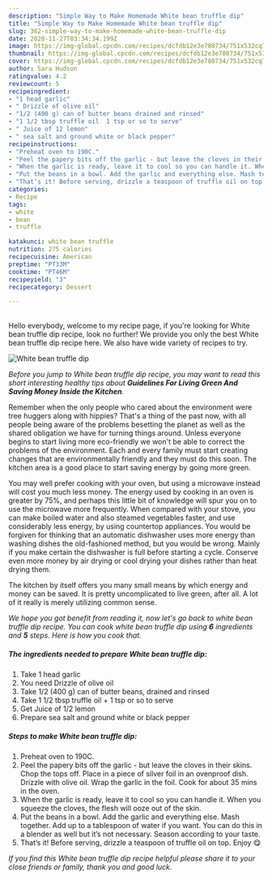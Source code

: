```yaml
---
description: "Simple Way to Make Homemade White bean truffle dip"
title: "Simple Way to Make Homemade White bean truffle dip"
slug: 362-simple-way-to-make-homemade-white-bean-truffle-dip
date: 2020-11-27T03:34:34.199Z
image: https://img-global.cpcdn.com/recipes/dcfdb12e3e780734/751x532cq70/white-bean-truffle-dip-recipe-main-photo.jpg
thumbnail: https://img-global.cpcdn.com/recipes/dcfdb12e3e780734/751x532cq70/white-bean-truffle-dip-recipe-main-photo.jpg
cover: https://img-global.cpcdn.com/recipes/dcfdb12e3e780734/751x532cq70/white-bean-truffle-dip-recipe-main-photo.jpg
author: Sara Hudson
ratingvalue: 4.2
reviewcount: 5
recipeingredient:
- "1 head garlic"
- " Drizzle of olive oil"
- "1/2 (400 g) can of butter beans drained and rinsed"
- "1 1/2 tbsp truffle oil  1 tsp or so to serve"
- " Juice of 12 lemon"
- " sea salt and ground white or black pepper"
recipeinstructions:
- "Preheat oven to 190C."
- "Peel the papery bits off the garlic - but leave the cloves in their skins. Chop the tops off. Place in a piece of silver foil in an ovenproof dish. Drizzle with olive oil. Wrap the garlic in the foil. Cook for about 35 mins in the oven."
- "When the garlic is ready, leave it to cool so you can handle it. When you squeeze the cloves, the flesh will ooze out of the skin."
- "Put the beans in a bowl. Add the garlic and everything else. Mash together. Add up to a tablespoon of water if you want. You can do this in a blender as well but it’s not necessary. Season according to your taste."
- "That’s it! Before serving, drizzle a teaspoon of truffle oil on top. Enjoy 😋"
categories:
- Recipe
tags:
- white
- bean
- truffle

katakunci: white bean truffle 
nutrition: 275 calories
recipecuisine: American
preptime: "PT33M"
cooktime: "PT46M"
recipeyield: "3"
recipecategory: Dessert

---
```

<br>
Hello everybody, welcome to my recipe page, if you're looking for White bean truffle dip recipe, look no further! We provide you only the best White bean truffle dip recipe here. We also have wide variety of recipes to try.
<br>


![White bean truffle dip](https://img-global.cpcdn.com/recipes/dcfdb12e3e780734/751x532cq70/white-bean-truffle-dip-recipe-main-photo.jpg)

<i>Before you jump to White bean truffle dip recipe, you may want to read this short interesting healthy tips about 
<strong>Guidelines For Living Green And Saving Money Inside the Kitchen</strong>.</i>
</br>

Remember when the only people who cared about the environment were tree huggers along with hippies? That's a thing of the past now, with all people being aware of the problems besetting the planet as well as the shared obligation we have for turning things around. Unless everyone begins to start living more eco-friendly we won't be able to correct the problems of the environment. Each and every family must start creating changes that are environmentally friendly and they must do this soon. The kitchen area is a good place to start saving energy by going more green.

You may well prefer cooking with your oven, but using a microwave instead will cost you much less money. The energy used by cooking in an oven is greater by 75%, and perhaps this little bit of knowledge will spur you on to use the microwave more frequently. When compared with your stove, you can make boiled water and also steamed vegetables faster, and use considerably less energy, by using countertop appliances. You would be forgiven for thinking that an automatic dishwasher uses more energy than washing dishes the old-fashioned method, but you would be wrong. Mainly if you make certain the dishwasher is full before starting a cycle. Conserve even more money by air drying or cool drying your dishes rather than heat drying them.

The kitchen by itself offers you many small means by which energy and money can be saved. It is pretty uncomplicated to live green, after all. A lot of it really is merely utilizing common sense.


<i>We hope you got benefit from reading it, now let's go back to white bean truffle dip recipe. You can cook white bean truffle dip using <strong>6</strong> ingredients and <strong>5</strong> steps. Here is how you cook that.
</i>

##### The ingredients needed to prepare White bean truffle dip:

1. Take 1 head garlic
1. You need  Drizzle of olive oil
1. Take 1/2 (400 g) can of butter beans, drained and rinsed
1. Take 1 1/2 tbsp truffle oil + 1 tsp or so to serve
1. Get  Juice of 1/2 lemon
1. Prepare  sea salt and ground white or black pepper


##### Steps to make White bean truffle dip:

1. Preheat oven to 190C.
1. Peel the papery bits off the garlic - but leave the cloves in their skins. Chop the tops off. Place in a piece of silver foil in an ovenproof dish. Drizzle with olive oil. Wrap the garlic in the foil. Cook for about 35 mins in the oven.
1. When the garlic is ready, leave it to cool so you can handle it. When you squeeze the cloves, the flesh will ooze out of the skin.
1. Put the beans in a bowl. Add the garlic and everything else. Mash together. Add up to a tablespoon of water if you want. You can do this in a blender as well but it’s not necessary. Season according to your taste.
1. That’s it! Before serving, drizzle a teaspoon of truffle oil on top. Enjoy 😋


<i>If you find this White bean truffle dip recipe helpful please share it to your close friends or family, thank you and good luck.</i>
